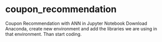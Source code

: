 # coupon_recommendation
Coupon Recommendation with ANN in Jupyter Notebook
Download Anaconda, create new environment and add the libraries we are using in that environment. Than start coding.
